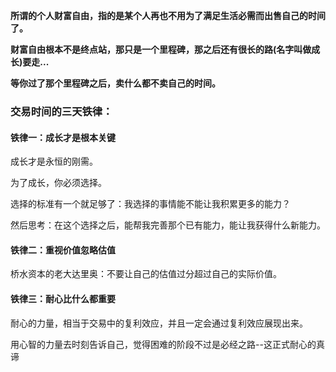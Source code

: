 **所谓的个人财富自由，指的是某个人再也不用为了满足生活必需而出售自己的时间了。**
 

**财富自由根本不是终点站，那只是一个里程碑，那之后还有很长的路(名字叫做成长)要走...**

**等你过了那个里程碑之后，卖什么都不卖自己的时间。**

### 交易时间的三天铁律：

#### 铁律一：成长才是根本关键

成长才是永恒的刚需。

为了成长，你必须选择。

选择的标准有一个就足够了：我选择的事情能不能让我积累更多的能力？

然后思考：在这个选择之后，能帮我完善那个已有能力，能让我获得什么新能力。

#### 铁律二：重视价值忽略估值

桥水资本的老大达里奥：不要让自己的估值过分超过自己的实际价值。

#### 铁律三：耐心比什么都重要

耐心的力量，相当于交易中的复利效应，并且一定会通过复利效应展现出来。

用心智的力量去时刻告诉自己，觉得困难的阶段不过是必经之路--这正式耐心的真谛